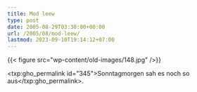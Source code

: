 ```yaml
---
title: Mod leew
type: post
date: 2005-08-29T03:30:00+00:00
url: /2005/08/mod-leew/
lastmod: 2023-09-10T19:14:12+07:00
---
```

{{< figure src="wp-content/old-images/148.jpg" />}}

<txp:gho_permalink id="345">Sonntagmorgen sah es noch so aus</txp:gho_permalink>.
